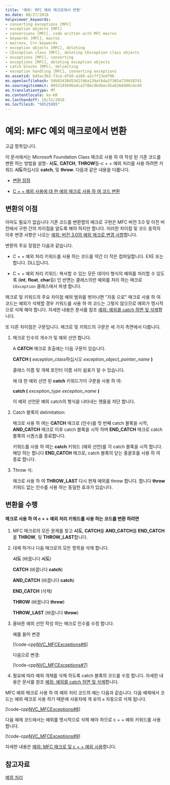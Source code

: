 ```yaml
---
title: '예외: MFC 예외 매크로에서 변환'
ms.date: 08/27/2018
helpviewer_keywords:
- converting exceptions [MFC]
- exception objects [MFC]
- conversions [MFC], code written with MFC macros
- keywords [MFC], macros
- macrosv, C++ keywords
- exception objects [MFC], deleting
- CException class [MFC], deleting CException class objects
- exceptions [MFC], converting
- exceptions [MFC], deleting exception objects
- catch blocks [MFC], delimiting
- exception handling [MFC], converting exceptions
ms.assetid: bd3ac3b3-f3ce-4fdd-a168-a2cff13ed796
ms.openlocfilehash: 59b83438d5341fd6a139af64a2f365a739438741
ms.sourcegitcommit: 6052185696adca270bc9bdbec45a626dd89cdcdd
ms.translationtype: MT
ms.contentlocale: ko-KR
ms.lasthandoff: 10/31/2018
ms.locfileid: "50525895"
---
```

# <a name="exceptions-converting-from-mfc-exception-macros"></a>예외: MFC 예외 매크로에서 변환

고급 항목입니다.

이 문서에서는 Microsoft Foundation Class 매크로 사용 하 여 작성 된 기존 코드를 변환 하는 방법을 설명- **시도**, **CATCH**, **THROW**등-c + + 예외 처리를 사용 하려면 키워드 **시도**하십시오 **catch**, 및 **throw**. 다음과 같은 내용을 다룹니다.

- [변환 장점](#_core_advantages_of_converting)

- [C + + 예외 사용에 대 한 예외 매크로 사용 하 여 코드 변환](#_core_doing_the_conversion)

##  <a name="_core_advantages_of_converting"></a> 변환의 이점

아마도 필요가 없습니다 기존 코드를 변환할의 매크로 구현은 MFC 버전 3.0 및 이전 버전에서 구현 간의 차이점을 알도록 해야 하지만 합니다. 이러한 차이점 및 코드 동작의 이후 변경 사항은 나오는 [예외: 버전 3.0의 예외 매크로 변경 사항](../mfc/exceptions-changes-to-exception-macros-in-version-3-0.md)합니다.

변환의 주요 장점은 다음과 같습니다.

- C + + 예외 처리 키워드를 사용 하는 코드를 약간 더 작은 컴파일합니다. EXE 또는 합니다. DLL입니다.

- C + + 예외 처리 키워드: 복사할 수 있는 모든 데이터 형식의 예외를 처리할 수 있도록 (**int**, **float**, **char**등) 인 반면는 클래스의만 예외를 처리 하는 매크로 `CException` 클래스에서 파생 합니다.

매크로 및 키워드의 주요 차이점 예외 범위를 벗어나면 "자동 으로" 매크로 사용 하 여 코드는 예외가 삭제할 경우 키워드를 사용 하 여 코드는 그렇지 않으므로 예외가 명시적으로 삭제 해야 합니다. 자세한 내용은 문서를 참조 [예외: 예외를 catch 하면 및 삭제](../mfc/exceptions-catching-and-deleting-exceptions.md)합니다.

또 다른 차이점은 구문입니다. 매크로 및 키워드의 구문은 세 가지 측면에서 다릅니다.

1. 매크로 인수의 개수가 및 예외 선언 합니다.

   A **CATCH** 매크로 호출에는 다음 구문이 있습니다.

   **CATCH (** *exception_class*하십시오 *exception_object_pointer_name* **)**

   클래스 이름 및 개체 포인터 이름 사이 쉼표가 알 수 있습니다.

   에 대 한 예외 선언 된 **catch** 키워드가이 구문을 사용 하 여:

   **catch (** *exception_type* *exception_name* **)**

   이 예외 선언문 예외 catch의 형식을 나타내는 핸들을 차단 합니다.

2. Catch 블록의 delimitation:

   매크로 사용 하 여는 **CATCH** 매크로 (인수)를 첫 번째 catch 블록을 시작, **AND_CATCH** 매크로 이후 catch 블록을 시작 하며 **END_CATCH** 매크로 catch 블록의 시퀀스를 종료합니다.

   키워드를 사용 하 여는 **catch** 키워드 (예외 선언)를 각 catch 블록을 시작 합니다. 해당 하는 합니다 **END_CATCH** 매크로; catch 블록의 닫는 중괄호를 사용 하 여 종료 합니다.

3. Throw 식:

   매크로 사용 하 여 **THROW_LAST** 다시 현재 예외를 throw 합니다. 합니다 **throw** 키워드 없는 인수를 사용 하는 동일한 효과가 있습니다.

##  <a name="_core_doing_the_conversion"></a> 변환을 수행

#### <a name="to-convert-code-using-macros-to-use-the-c-exception-handling-keywords"></a>매크로 사용 하 여 c + + 예외 처리 키워드를 사용 하는 코드를 변환 하려면

1. MFC 매크로의 모든 문제를 찾고 **시도**, **CATCH**를 **AND_CATCH**를 **END_CATCH**를 **THROW**, 및 **THROW_LAST**합니다.

2. 대체 하거나 다음 매크로의 모든 항목을 삭제 합니다.

   **시도** (바꿉니다 **시도**)

   **CATCH** (바꿉니다 **catch**)

   **AND_CATCH** (바꿉니다 **catch**)

   **END_CATCH** (삭제)

   **THROW** (바꿉니다 **throw**)

   **THROW_LAST** (바꿉니다 **throw**)

3. 올바른 예외 선언 작성 하는 매크로 인수를 수정 합니다.

   예를 들어 변경

   [!code-cpp[NVC_MFCExceptions#6](../mfc/codesnippet/cpp/exceptions-converting-from-mfc-exception-macros_1.cpp)]

   다음으로 변경:

   [!code-cpp[NVC_MFCExceptions#7](../mfc/codesnippet/cpp/exceptions-converting-from-mfc-exception-macros_2.cpp)]

4. 필요에 따라 예외 개체를 삭제 하도록 catch 블록의 코드를 수정 합니다. 자세한 내용은 문서를 참조 [예외: 예외를 catch 하면 및 삭제](../mfc/exceptions-catching-and-deleting-exceptions.md)합니다.

MFC 예외 매크로 사용 하 여 예외 처리 코드의 예는 다음과 같습니다. 다음 예제에서 코드는 예외 매크로 사용 하기 때문에 사용자에 게 유의 `e` 자동으로 삭제 됩니다.

[!code-cpp[NVC_MFCExceptions#8](../mfc/codesnippet/cpp/exceptions-converting-from-mfc-exception-macros_3.cpp)]

다음 예제 코드에서는 예외를 명시적으로 삭제 해야 하므로 c + + 예외 키워드를 사용 합니다.

[!code-cpp[NVC_MFCExceptions#9](../mfc/codesnippet/cpp/exceptions-converting-from-mfc-exception-macros_4.cpp)]

자세한 내용은 [예외: MFC 매크로 및 c + + 예외 사용](../mfc/exceptions-using-mfc-macros-and-cpp-exceptions.md)합니다.

## <a name="see-also"></a>참고자료

[예외 처리](../mfc/exception-handling-in-mfc.md)<br/>
